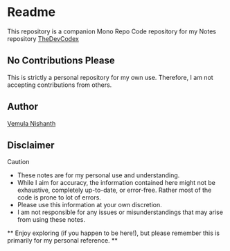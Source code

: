 # Readme

This repository is a companion Mono Repo Code repository for my Notes repository [TheDevCodex]

## No Contributions Please

This is strictly a personal repository for my own use. Therefore, I am not accepting contributions from others.

## Author

[Vemula Nishanth][Author]

## Disclaimer

> [!CAUTION]
>
> - These notes are for my personal use and understanding.
> - While I aim for accuracy, the information contained here might not be exhaustive, completely up-to-date, or error-free. Rather most of the code is prone to lot of errors.
> - Please use this information at your own discretion.
> - I am not responsible for any issues or misunderstandings that may arise from using these notes.

** Enjoy exploring (if you happen to be here!), but please remember this is primarily for my personal reference. **

[//]: # (These are reference links used in the body of this note)
[//]: # (These get stripped out when the markdown processor does its job)
[//]: # (There is no need to format nicely because it shouldn't be seen.)
[//]: # (Thanks SO - http://stackoverflow.com/questions/4823468/store-comments-in-markdown-syntax)

  [Author]: <https://github.com/Nishanth-2024>
  [TheDevCodex]: <https://github.com/Open-Seed-Lab/TheDevCodex>
